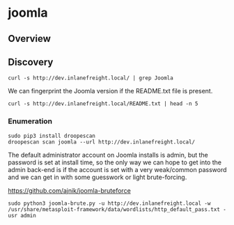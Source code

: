 # joomla

## Overview

## Discovery

```shell
curl -s http://dev.inlanefreight.local/ | grep Joomla
```

We can fingerprint the Joomla version if the README.txt file is present.

```shell
curl -s http://dev.inlanefreight.local/README.txt | head -n 5
```

### Enumeration


```shell
sudo pip3 install droopescan
droopescan scan joomla --url http://dev.inlanefreight.local/
```

The default administrator account on Joomla installs is admin, but the password is set at install time, so the only way we can hope to get into the admin back-end is if the account is set with a very weak/common password and we can get in with some guesswork or light brute-forcing.

https://github.com/ajnik/joomla-bruteforce

```shell
sudo python3 joomla-brute.py -u http://dev.inlanefreight.local -w /usr/share/metasploit-framework/data/wordlists/http_default_pass.txt -usr admin
```